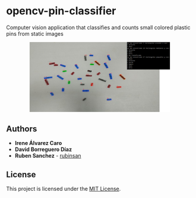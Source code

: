 # opencv-pin-classifier
Computer vision application that classifies and counts small colored plastic pins from static images

<p align="center">
<img src="./test_17.png" style="height: 75%; width: 75%;"/>
</p>

## Authors 

* **Irene Álvarez Caro**
* **David Borreguero Díaz**
* **Ruben Sanchez** - [rubinsan](https://github.com/rubinsan)

## License

This project is licensed under the [MIT License](LICENSE).
